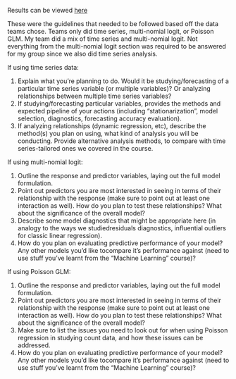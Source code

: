 Results can be viewed [here](https://htmlpreview.github.io/?https://github.com/dominicventura19/StatsAnimalShelter/blob/main/AnimalsProject.html)

These were the guidelines that needed to be followed based off the data teams chose. Teams only did time series, multi-nomial logit, or Poisson GLM. My team did a mix of time series and multi-nomial logit. Not everything from the multi-nomial logit section was required to be answered for my group since we also did time series analysis.

If using time series data:
  1. Explain what you’re planning to do. Would it be studying/forecasting of a particular time series variable (or multiple variables)? Or analyzing relationships between multiple time series variables?
  2. If studying/forecasting particular variables, provides the methods and expected pipeline of your actions (including “stationarization”, model selection, diagnostics, forecasting accuracy evaluation).
  3. If analyzing relationships (dynamic regression, etc), describe the method(s) you plan on using, what kind of analysis you will be conducting. Provide alternative analysis methods, to compare with time series-tailored ones we covered in the course.
  
 If using multi-nomial logit:
   1. Outline the response and predictor variables, laying out the full model formulation.
   2. Point out predictors you are most interested in seeing in terms of their relationship with the response (make sure to point out at least one interaction as well). How do you plan to test these relationships? What about the significance of the overall model?
   3. Describe some model diagnostics that might be appropriate here (in analogy to the ways we studiedresiduals diagnostics, influential outliers for classic linear regression).
   4. How do you plan on evaluating predictive performance of your model? Any other models you’d like tocompare it’s performance against (need to use stuff you’ve learnt from the “Machine Learning” course)?
   
 If using Poisson GLM:
  1. Outline the response and predictor variables, laying out the full model formulation.
  2. Point out predictors you are most interested in seeing in terms of their relationship with the response (make sure to point out at least one interaction as well). How do you plan to test these relationships? What about the significance of the overall model?
  3. Make sure to list the issues you need to look out for when using Poisson regression in studying count data, and how these issues can be addressed.
  4. How do you plan on evaluating predictive performance of your model? Any other models you’d like tocompare it’s performance against (need to use stuff you’ve learnt from the “Machine Learning” course)?
